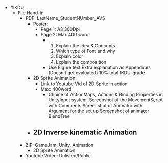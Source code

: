- #IKDU
	- File Hand-in
		- PDF: LastName_StudentNUmber_AVS
			- Poster:
				- Page 1: A3 300Dpi
				- Page 2: Max 400 word
					- 1. Explain the Idea & Concepts
					  2. Which type of Font and why
					  3. Explain color
					  4. Explain the composition
					- Use Figure text
					  Extra explanation as Appendices (Doesn't get evaluated)
					  10% total IKDU-grade
			- 2D Sprite Animation
				- Link to Youtube Vid of 2D Sprite in action
				- Max: 400word
					- Choice of ActionMaps, Actions & Binding Properties in UnityInput system.
					  Screenshot of the MovementScript with Comments
					  Screenshot of Animator with Argument for the set up
					  Screenshot of animator BlendTree
			- 2D Inverse kinematic Animation
				-
		- ZIP: GameJam, Unity, Animation
			- 2D Sprite Animation
		- Youtube Video: Unlisted/Public